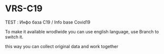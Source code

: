 # VRS-C19
 TEST : Инфо база С19 /  Info base Covid19

To make it available wrodlwide you can use english language, use Branch to switch it.

this way you can collect original data and work together
